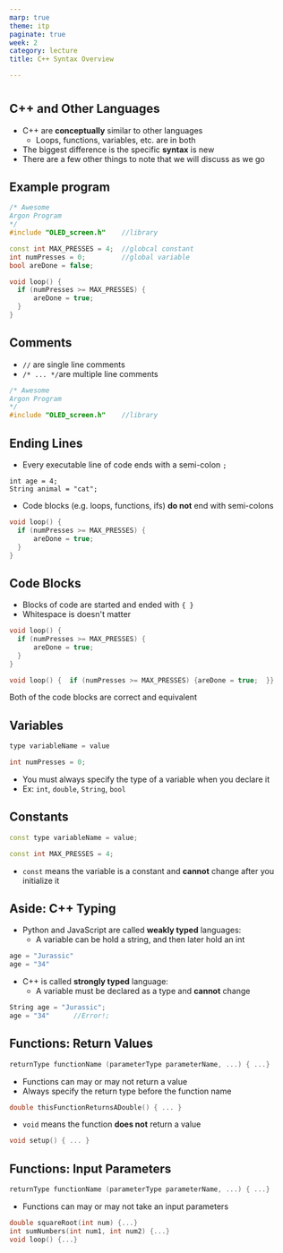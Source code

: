```yaml
---
marp: true
theme: itp
paginate: true
week: 2
category: lecture
title: C++ Syntax Overview

---
```


<!-- headingDivider: 2 -->

# 

## C++ and Other Languages

- C++ are **conceptually** similar to other languages
  - Loops, functions, variables, etc. are in both
- The biggest difference is the specific **syntax** is new
- There are a few other things to note that we will discuss as we go
  

## Example program

```c++
/* Awesome 
Argon Program
*/
#include "OLED_screen.h"	//library

const int MAX_PRESSES = 4;	//globcal constant
int numPresses = 0;			//global variable
bool areDone = false;

void loop() {
  if (numPresses >= MAX_PRESSES) {
      areDone = true;
  }
}
```
## Comments

- `//` are single line comments
- `/* ... */`are multiple line comments

```c++
/* Awesome 
Argon Program
*/
#include "OLED_screen.h"	//library
```
## Ending Lines

- Every executable line of code ends with a semi-colon `;`

```
int age = 4;
String animal = "cat";
```

- Code blocks (e.g. loops, functions, ifs) **do not** end with semi-colons

```c++
void loop() {
  if (numPresses >= MAX_PRESSES) {
      areDone = true;
  }
}
```
## Code Blocks

- Blocks of code are started and ended with `{ }`
- Whitespace is doesn't matter

```c++
void loop() {
  if (numPresses >= MAX_PRESSES) {
      areDone = true;
  }
}
```

```c++
void loop() {  if (numPresses >= MAX_PRESSES) {areDone = true;  }}
```

Both of the code blocks are correct and equivalent

## Variables

```c++
type variableName = value

int numPresses = 0;
```

- You must always specify the type of a variable when you declare it
- Ex: `int`, `double`, `String`, `bool`

## Constants

```c++
const type variableName = value;

const int MAX_PRESSES = 4;
```

- `const` means the variable is a constant and **cannot** change after you initialize it

## Aside: C++ Typing

- Python and JavaScript are called **weakly typed** languages: 
  - A variable can be hold a string, and then later hold an int

```python
age = "Jurassic"
age = "34"
```

- C++ is called **strongly typed** language: 
  - A variable must be declared as a type and **cannot**  change

```c++
String age = "Jurassic";
age = "34"		//Error!;
```

## Functions: Return Values

```c++
returnType functionName (parameterType parameterName, ...) { ...}
```

- Functions can may or may not return a value
- Always specify the return type before the function name

```c++
double thisFunctionReturnsADouble() { ... }
```

- `void` means the function **does not** return a value 

```c++
void setup() { ... }
```

## Functions: Input Parameters

```c++
returnType functionName (parameterType parameterName, ...) { ...}
```

- Functions can may or may not take an input parameters

```c++
double squareRoot(int num) {...}
int sumNumbers(int num1, int num2) {...}
void loop() {...}
```